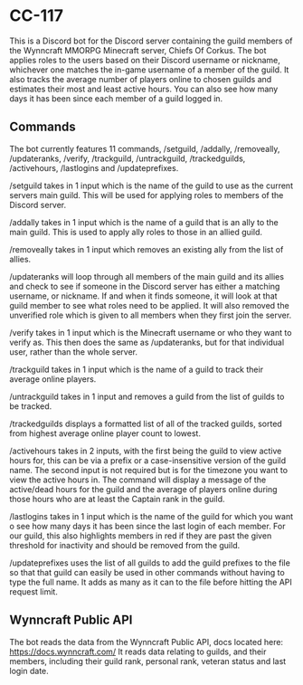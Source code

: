 # CC-117

This is a Discord bot for the Discord server containing the guild members of the Wynncraft MMORPG Minecraft server, Chiefs Of Corkus.
The bot applies roles to the users based on their Discord username or nickname, whichever one matches the in-game username of a member of the guild.
It also tracks the average number of players online to chosen guilds and estimates their most and least active hours. You can also see how many days it has been since each member of a guild logged in.

## Commands

The bot currently features 11 commands, /setguild, /addally, /removeally, /updateranks, /verify, /trackguild, /untrackguild, /trackedguilds, /activehours, /lastlogins and /updateprefixes.

/setguild takes in 1 input which is the name of the guild to use as the current servers main guild. This will be used for applying roles to members of the Discord server.

/addally takes in 1 input which is the name of a guild that is an ally to the main guild. This is used to apply ally roles to those in an allied guild.

/removeally takes in 1 input which removes an existing ally from the list of allies.

/updateranks will loop through all members of the main guild and its allies and check to see if someone in the Discord server has either a matching username, or nickname.
If and when it finds someone, it will look at that guild member to see what roles need to be applied. It will also removed the unverified role which is given
to all members when they first join the server.

/verify takes in 1 input which is the Minecraft username or who they want to verify as. This then does the same as /updateranks, but for that individual user, 
rather than the whole server.

/trackguild takes in 1 input which is the name of a guild to track their average online players.

/untrackguild takes in 1 input and removes a guild from the list of guilds to be tracked.

/trackedguilds displays a formatted list of all of the tracked guilds, sorted from highest average online player count to lowest.

/activehours takes in 2 inputs, with the first being the guild to view active hours for, this can be via a prefix or a case-insensitive version of the guild name. The second input is not required but is for the timezone you want to view the active hours in. The command will display a message of the active/dead hours for the guild and the average of players online during those hours who are at least the Captain rank in the guild.

/lastlogins takes in 1 input which is the name of the guild for which you want o see how many days it has been since the last login of each member. For our guild, this also highlights members in red if they are past the given threshold for inactivity and should be removed from the guild.

/updateprefixes uses the list of all guilds to add the guild prefixes to the file so that that guild can easily be used in other commands without having to type the full name. It adds as many as it can to the file before hitting the API request limit.

## Wynncraft Public API

The bot reads the data from the Wynncraft Public API, docs located here: https://docs.wynncraft.com/
It reads data relating to guilds, and their members, including their guild rank, personal rank, veteran status and last login date.
